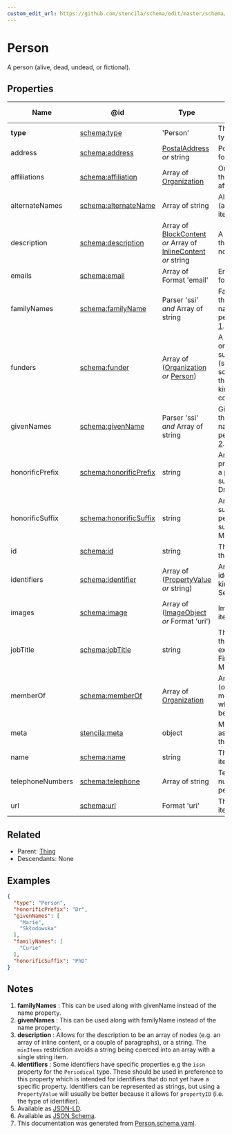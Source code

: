 ```yaml
---
custom_edit_url: https://github.com/stencila/schema/edit/master/schema/Person.schema.yaml
---
```


# Person

A person (alive, dead, undead, or fictional).

## Properties

| Name             | @id                                                          | Type                                                                                                                   | Description                                                                                               | Inherited from               |
| ---------------- | ------------------------------------------------------------ | ---------------------------------------------------------------------------------------------------------------------- | --------------------------------------------------------------------------------------------------------- | ---------------------------- |
| **type**         | [schema:type](https://schema.org/type)                       | 'Person'                                                                                                               | The name of the type.                                                                                     | [Entity](../Other/Entity.md) |
| address          | [schema:address](https://schema.org/address)                 | [PostalAddress](../Other/PostalAddress.md) _or_ string                                                                 | Postal address for the person.                                                                            | [Person](../Other/Person.md) |
| affiliations     | [schema:affiliation](https://schema.org/affiliation)         | Array of [Organization](../Other/Organization.md)                                                                      | Organizations that the person is affiliated with.                                                         | [Person](../Other/Person.md) |
| alternateNames   | [schema:alternateName](https://schema.org/alternateName)     | Array of string                                                                                                        | Alternate names (aliases) for the item.                                                                   | [Thing](../Other/Thing.md)   |
| description      | [schema:description](https://schema.org/description)         | Array of [BlockContent](../Prose/BlockContent.md) _or_ Array of [InlineContent](../Prose/InlineContent.md) _or_ string | A description of the item. See note [3](#notes).                                                          | [Thing](../Other/Thing.md)   |
| emails           | [schema:email](https://schema.org/email)                     | Array of Format 'email'                                                                                                | Email addresses for the person.                                                                           | [Person](../Other/Person.md) |
| familyNames      | [schema:familyName](https://schema.org/familyName)           | Parser 'ssi' _and_ Array of string                                                                                     | Family name. In the U.S., the last name of a person. See note [1](#notes).                                | [Person](../Other/Person.md) |
| funders          | [schema:funder](https://schema.org/funder)                   | Array of ([Organization](../Other/Organization.md) _or_ [Person](../Other/Person.md))                                  | A person or organization that supports (sponsors) something through some kind of financial contribution.  | [Person](../Other/Person.md) |
| givenNames       | [schema:givenName](https://schema.org/givenName)             | Parser 'ssi' _and_ Array of string                                                                                     | Given name. In the U.S., the first name of a person. See note [2](#notes).                                | [Person](../Other/Person.md) |
| honorificPrefix  | [schema:honorificPrefix](https://schema.org/honorificPrefix) | string                                                                                                                 | An honorific prefix preceding a person's name such as Dr/Mrs/Mr.                                          | [Person](../Other/Person.md) |
| honorificSuffix  | [schema:honorificSuffix](https://schema.org/honorificSuffix) | string                                                                                                                 | An honorific suffix after a person's name such as MD/PhD/MSCSW.                                           | [Person](../Other/Person.md) |
| id               | [schema:id](https://schema.org/id)                           | string                                                                                                                 | The identifier for this item.                                                                             | [Entity](../Other/Entity.md) |
| identifiers      | [schema:identifier](https://schema.org/identifier)           | Array of ([PropertyValue](../Other/PropertyValue.md) _or_ string)                                                      | Any kind of identifier for any kind of Thing. See note [4](#notes).                                       | [Thing](../Other/Thing.md)   |
| images           | [schema:image](https://schema.org/image)                     | Array of ([ImageObject](../Media/ImageObject.md) _or_ Format 'uri')                                                    | Images of the item.                                                                                       | [Thing](../Other/Thing.md)   |
| jobTitle         | [schema:jobTitle](https://schema.org/jobTitle)               | string                                                                                                                 | The job title of the person (for example, Financial Manager).                                             | [Person](../Other/Person.md) |
| memberOf         | [schema:memberOf](https://schema.org/memberOf)               | Array of [Organization](../Other/Organization.md)                                                                      | An organization (or program membership) to which this person belongs.                                     | [Person](../Other/Person.md) |
| meta             | [stencila:meta](https://schema.stenci.la/meta.jsonld)        | object                                                                                                                 | Metadata associated with this item.                                                                       | [Entity](../Other/Entity.md) |
| name             | [schema:name](https://schema.org/name)                       | string                                                                                                                 | The name of the item.                                                                                     | [Thing](../Other/Thing.md)   |
| telephoneNumbers | [schema:telephone](https://schema.org/telephone)             | Array of string                                                                                                        | Telephone numbers for the person.                                                                         | [Person](../Other/Person.md) |
| url              | [schema:url](https://schema.org/url)                         | Format 'uri'                                                                                                           | The URL of the item.                                                                                      | [Thing](../Other/Thing.md)   |

## Related

-   Parent: [Thing](../Other/Thing.md)
-   Descendants: None

## Examples

```json
{
  "type": "Person",
  "honorificPrefix": "Dr",
  "givenNames": [
    "Marie",
    "Skłodowska"
  ],
  "familyNames": [
    "Curie"
  ],
  "honorificSuffix": "PhD"
}
```

## Notes

1.  **familyNames** : This can be used along with givenName instead of the name property.
2.  **givenNames** : This can be used along with familyName instead of the name property.
3.  **description** : Allows for the description to be an array of nodes (e.g. an array of inline content, or a couple of paragraphs), or a string. The `minItems` restriction avoids a string being coerced into an array with a single string item.
4.  **identifiers** : Some identifiers have specific properties e.g the `issn` property for the `Periodical` type. These should be used in preference to this property which is intended for identifiers that do not yet have a specific property. Identifiers can be represented as strings, but using a `PropertyValue` will usually be better because it allows for `propertyID` (i.e. the type of identifier).
5.  Available as [JSON-LD](https://schema.stenci.la/Person.jsonld).
6.  Available as [JSON Schema](https://schema.stenci.la/v1/Person.schema.json).
7.  This documentation was generated from [Person.schema.yaml](https://github.com/stencila/schema/blob/master/schema/Person.schema.yaml).
